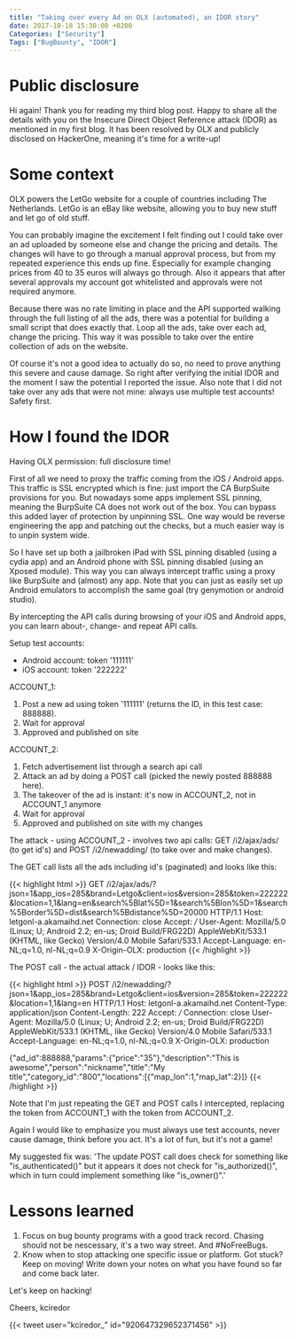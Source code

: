 ```yaml
---
title: "Taking over every Ad on OLX (automated), an IDOR story"
date: 2017-10-18 15:30:00 +0200
Categories: ["Security"]
Tags: ["BugBounty", "IDOR"]
---
```

# Public disclosure #
Hi again! Thank you for reading my third blog post. Happy to share all the details with you on the Insecure Direct Object Reference attack (IDOR) as mentioned in my first blog. It has been resolved by OLX and publicly disclosed on HackerOne, meaning it's time for a write-up!

# Some context #
OLX powers the LetGo website for a couple of countries including The Netherlands. LetGo is an eBay like website, allowing you to buy new stuff and let go of old stuff.

You can probably imagine the excitement I felt finding out I could take over an ad uploaded by someone else and change the pricing and details. The changes will have to go through a manual approval process, but from my repeated experience this ends up fine. Especially for example changing prices from 40 to 35 euros will always go through. Also it appears that after several approvals my account got whitelisted and approvals were not required anymore.

Because there was no rate limiting in place and the API supported walking through the full listing of all the ads, there was a potential for building a small script that does exactly that. Loop all the ads, take over each ad, change the pricing. This way it was possible to take over the entire collection of ads on the website.

Of course it's not a good idea to actually do so, no need to prove anything this severe and cause damage. So right after verifying the initial IDOR and the moment I saw the potential I reported the issue. Also note that I did not take over any ads that were not mine: always use multiple test accounts! Safety first.

# How I found the IDOR #
Having OLX permission: full disclosure time!

First of all we need to proxy the traffic coming from the iOS / Android apps. This traffic is SSL encrypted which is fine: just import the CA BurpSuite provisions for you. But nowadays some apps implement SSL pinning, meaning the BurpSuite CA does not work out of the box. You can bypass this added layer of protection by unpinning SSL. One way would be reverse engineering the app and patching out the checks, but a much easier way is to unpin system wide.

So I have set up both a jailbroken iPad with SSL pinning disabled (using a cydia app) and an Android phone with SSL pinning disabled (using an Xposed module). This way you can always intercept traffic using a proxy like BurpSuite and (almost) any app. Note that you can just as easily set up Android emulators to accomplish the same goal (try genymotion or android studio).

By intercepting the API calls during browsing of your iOS and Android apps, you can learn about-, change- and repeat API calls.

Setup test accounts:
- Android account: token '111111'
- iOS     account: token '222222'

ACCOUNT\_1:
1. Post a new ad using token '111111' (returns the ID, in this test case: 888888).
2. Wait for approval
3. Approved and published on site

ACCOUNT\_2:
1. Fetch advertisement list through a search api call
2. Attack an ad by doing a POST call (picked the newly posted 888888 here).
3. The takeover of the ad is instant: it's now in ACCOUNT\_2, not in ACCOUNT\_1 anymore
4. Wait for approval
5. Approved and published on site with my changes

The attack - using ACCOUNT\_2 - involves two api calls: GET /i2/ajax/ads/ (to get id's) and POST /i2/newadding/ (to take over and make changes).

The GET call lists all the ads including id's (paginated) and looks like this:

{{< highlight html >}}
GET /i2/ajax/ads/?json=1&app\_ios=285&brand=Letgo&client=ios&version=285&token=222222&location=1,1&lang=en&search%5Blat%5D=1&search%5Blon%5D=1&search%5Border%5D=dist&search%5Bdistance%5D=20000 HTTP/1.1
Host: letgonl-a.akamaihd.net
Connection: close
Accept: */*
User-Agent: Mozilla/5.0 (Linux; U; Android 2.2; en-us; Droid Build/FRG22D) AppleWebKit/533.1 (KHTML, like Gecko) Version/4.0 Mobile Safari/533.1           Accept-Language: en-NL;q=1.0, nl-NL;q=0.9
X-Origin-OLX: production
{{< /highlight >}}

The POST call - the actual attack / IDOR - looks like this:

{{< highlight html >}}
POST /i2/newadding/?json=1&app_ios=285&brand=Letgo&client=ios&version=285&token=222222&location=1,1&lang=en HTTP/1.1
Host: letgonl-a.akamaihd.net
Content-Type: application/json
Content-Length: 222
Accept: */*
Connection: close
User-Agent: Mozilla/5.0 (Linux; U; Android 2.2; en-us; Droid Build/FRG22D) AppleWebKit/533.1 (KHTML, like Gecko) Version/4.0 Mobile Safari/533.1
Accept-Language: en-NL;q=1.0, nl-NL;q=0.9
X-Origin-OLX: production

{"ad_id":888888,"params":{"price":"35"},"description":"This is awesome","person":"nickname","title":"My title","category_id":"800","locations":[{"map_lon":1,"map_lat":2}]}
{{< /highlight >}}

Note that I'm just repeating the GET and POST calls I intercepted, replacing the token from ACCOUNT\_1 with the token from ACCOUNT\_2.

Again I would like to emphasize you must always use test accounts, never cause damage, think before you act. It's a lot of fun, but it's not a game!

My suggested fix was: 'The update POST call does check for something like "is\_authenticated()" but it appears it does not check for "is\_authorized()", which in turn could implement something like "is\_owner()".'

# Lessons learned #
1. Focus on bug bounty programs with a good track record. Chasing should not be nescessary, it's a two way street. And #NoFreeBugs.
2. Know when to stop attacking one specific issue or platform. Got stuck? Keep on moving! Write down your notes on what you have found so far and come back later.

Let's keep on hacking!

Cheers,
kciredor

{{< tweet user="kciredor_" id="920647329652371456" >}}

